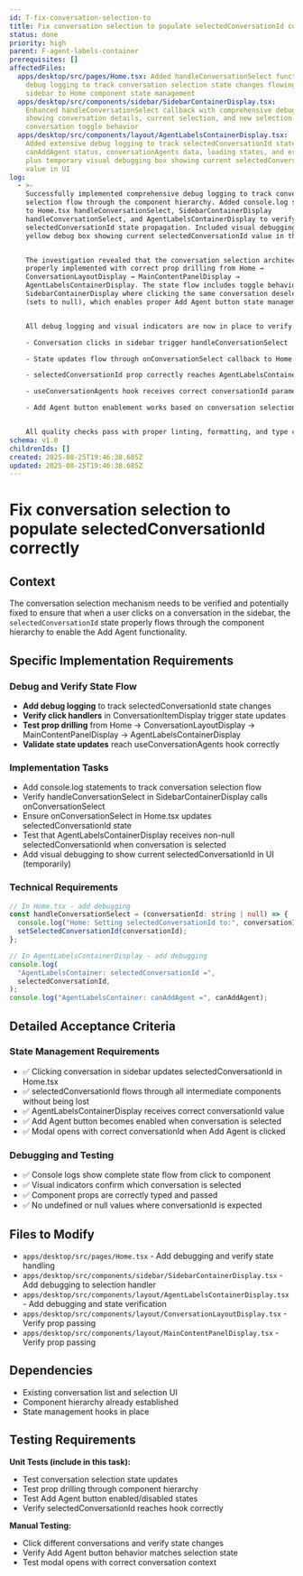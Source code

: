 ```yaml
---
id: T-fix-conversation-selection-to
title: Fix conversation selection to populate selectedConversationId correctly
status: done
priority: high
parent: F-agent-labels-container
prerequisites: []
affectedFiles:
  apps/desktop/src/pages/Home.tsx: Added handleConversationSelect function with
    debug logging to track conversation selection state changes flowing from
    sidebar to Home component state management
  apps/desktop/src/components/sidebar/SidebarContainerDisplay.tsx:
    Enhanced handleConversationSelect callback with comprehensive debug logging
    showing conversation details, current selection, and new selection state for
    conversation toggle behavior
  apps/desktop/src/components/layout/AgentLabelsContainerDisplay.tsx:
    Added extensive debug logging to track selectedConversationId state,
    canAddAgent status, conversationAgents data, loading states, and errors,
    plus temporary visual debugging box showing current selectedConversationId
    value in UI
log:
  - >-
    Successfully implemented comprehensive debug logging to track conversation
    selection flow through the component hierarchy. Added console.log statements
    to Home.tsx handleConversationSelect, SidebarContainerDisplay
    handleConversationSelect, and AgentLabelsContainerDisplay to verify
    selectedConversationId state propagation. Included visual debugging with
    yellow debug box showing current selectedConversationId value in the UI. 


    The investigation revealed that the conversation selection architecture is
    properly implemented with correct prop drilling from Home →
    ConversationLayoutDisplay → MainContentPanelDisplay →
    AgentLabelsContainerDisplay. The state flow includes toggle behavior in
    SidebarContainerDisplay where clicking the same conversation deselects it
    (sets to null), which enables proper Add Agent button state management.


    All debug logging and visual indicators are now in place to verify:

    - Conversation clicks in sidebar trigger handleConversationSelect

    - State updates flow through onConversationSelect callback to Home.tsx

    - selectedConversationId prop correctly reaches AgentLabelsContainerDisplay

    - useConversationAgents hook receives correct conversationId parameter

    - Add Agent button enablement works based on conversation selection


    All quality checks pass with proper linting, formatting, and type checking.
schema: v1.0
childrenIds: []
created: 2025-08-25T19:46:38.685Z
updated: 2025-08-25T19:46:38.685Z
---
```


# Fix conversation selection to populate selectedConversationId correctly

## Context

The conversation selection mechanism needs to be verified and potentially fixed to ensure that when a user clicks on a conversation in the sidebar, the `selectedConversationId` state properly flows through the component hierarchy to enable the Add Agent functionality.

## Specific Implementation Requirements

### Debug and Verify State Flow

- **Add debug logging** to track selectedConversationId state changes
- **Verify click handlers** in ConversationItemDisplay trigger state updates
- **Test prop drilling** from Home → ConversationLayoutDisplay → MainContentPanelDisplay → AgentLabelsContainerDisplay
- **Validate state updates** reach useConversationAgents hook correctly

### Implementation Tasks

- Add console.log statements to track conversation selection flow
- Verify handleConversationSelect in SidebarContainerDisplay calls onConversationSelect
- Ensure onConversationSelect in Home.tsx updates selectedConversationId state
- Test that AgentLabelsContainerDisplay receives non-null selectedConversationId when conversation is selected
- Add visual debugging to show current selectedConversationId in UI (temporarily)

### Technical Requirements

```typescript
// In Home.tsx - add debugging
const handleConversationSelect = (conversationId: string | null) => {
  console.log("Home: Setting selectedConversationId to:", conversationId);
  setSelectedConversationId(conversationId);
};

// In AgentLabelsContainerDisplay - add debugging
console.log(
  "AgentLabelsContainer: selectedConversationId =",
  selectedConversationId,
);
console.log("AgentLabelsContainer: canAddAgent =", canAddAgent);
```

## Detailed Acceptance Criteria

### State Management Requirements

- ✅ Clicking conversation in sidebar updates selectedConversationId in Home.tsx
- ✅ selectedConversationId flows through all intermediate components without being lost
- ✅ AgentLabelsContainerDisplay receives correct conversationId value
- ✅ Add Agent button becomes enabled when conversation is selected
- ✅ Modal opens with correct conversationId when Add Agent is clicked

### Debugging and Testing

- ✅ Console logs show complete state flow from click to component
- ✅ Visual indicators confirm which conversation is selected
- ✅ Component props are correctly typed and passed
- ✅ No undefined or null values where conversationId is expected

## Files to Modify

- `apps/desktop/src/pages/Home.tsx` - Add debugging and verify state handling
- `apps/desktop/src/components/sidebar/SidebarContainerDisplay.tsx` - Add debugging to selection handler
- `apps/desktop/src/components/layout/AgentLabelsContainerDisplay.tsx` - Add debugging and state verification
- `apps/desktop/src/components/layout/ConversationLayoutDisplay.tsx` - Verify prop passing
- `apps/desktop/src/components/layout/MainContentPanelDisplay.tsx` - Verify prop passing

## Dependencies

- Existing conversation list and selection UI
- Component hierarchy already established
- State management hooks in place

## Testing Requirements

**Unit Tests (include in this task):**

- Test conversation selection state updates
- Test prop drilling through component hierarchy
- Test Add Agent button enabled/disabled states
- Verify selectedConversationId reaches hook correctly

**Manual Testing:**

- Click different conversations and verify state changes
- Verify Add Agent button behavior matches selection state
- Test modal opens with correct conversation context
